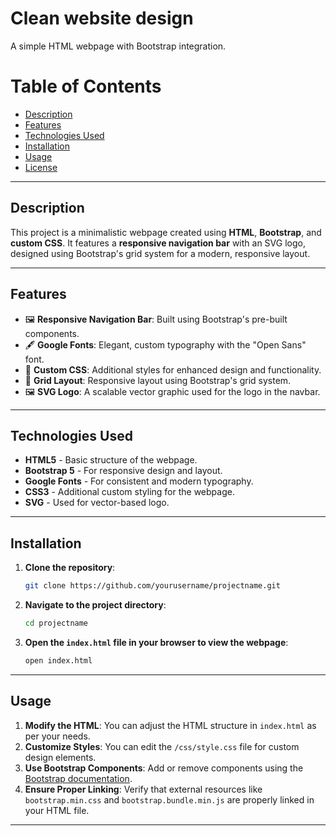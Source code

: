 # Clean website design
A simple HTML webpage with Bootstrap integration.

# Table of Contents

- [Description](#description)
- [Features](#features)
- [Technologies Used](#technologies-used)
- [Installation](#installation)
- [Usage](#usage)
- [License](#license)

---

## Description

This project is a minimalistic webpage created using **HTML**, **Bootstrap**, and **custom CSS**. It features a **responsive navigation bar** with an SVG logo, designed using Bootstrap's grid system for a modern, responsive layout.

---

## Features

- 🖼️ **Responsive Navigation Bar**: Built using Bootstrap's pre-built components.
- 🖋️ **Google Fonts**: Elegant, custom typography with the "Open Sans" font.
- 🎨 **Custom CSS**: Additional styles for enhanced design and functionality.
- 🔳 **Grid Layout**: Responsive layout using Bootstrap's grid system.
- 🖼️ **SVG Logo**: A scalable vector graphic used for the logo in the navbar.

---

## Technologies Used

- **HTML5** - Basic structure of the webpage.
- **Bootstrap 5** - For responsive design and layout.
- **Google Fonts** - For consistent and modern typography.
- **CSS3** - Additional custom styling for the webpage.
- **SVG** - Used for vector-based logo.

---

## Installation

1. **Clone the repository**:
    ```bash
    git clone https://github.com/yourusername/projectname.git
    ```

2. **Navigate to the project directory**:
    ```bash
    cd projectname
    ```

3. **Open the `index.html` file in your browser to view the webpage**:
    ```bash
    open index.html
    ```

---

## Usage

1. **Modify the HTML**: You can adjust the HTML structure in `index.html` as per your needs.
2. **Customize Styles**: You can edit the `/css/style.css` file for custom design elements.
3. **Use Bootstrap Components**: Add or remove components using the [Bootstrap documentation](https://getbootstrap.com/).
4. **Ensure Proper Linking**: Verify that external resources like `bootstrap.min.css` and `bootstrap.bundle.min.js` are properly linked in your HTML file.

---

